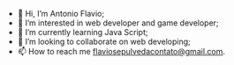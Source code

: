 - 👋 Hi, I’m Antonio Flavio;
- 👀 I’m interested in web developer and game developer;
- 🌱 I’m currently learning Java Script;
- 💞️ I’m looking to collaborate on web developing;
- 📫 How to reach me flaviosepulvedacontato@gmail.com.

<!---
AntonioFlavioSe/AntonioFlavioSe is a ✨ special ✨ repository because its `README.md` (this file) appears on your GitHub profile.
You can click the Preview link to take a look at your changes.
--->
